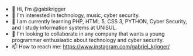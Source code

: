 - 👋 Hi, I’m @gabikrigger
- 👀 I'm interested in technology, music, cyber security.
- 🌱 I am currently learning PHP, HTML 5, CSS 3, PYTHON, Cyber Security, and I study information systems at UNISUL.
- 💞️ I'm looking to collaborate in any company that wants a young programmer enthusiastic about technology and cyber security.
- 📫 How to reach me: https://www.instagram.com/gabriel_krigger/

